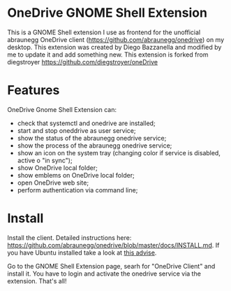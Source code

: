 # OneDrive GNOME Shell Extension

This is a GNOME Shell extension I use as frontend for the unofficial abraunegg OneDrive client (https://github.com/abraunegg/onedrive) on my desktop.
This extension was created by Diego Bazzanella and modified by me to update it and add something new.
This extension is forked from diegstroyer https://github.com/diegstroyer/oneDrive

# Features

OneDrive Gnome Shell Extension can:

- check that systemctl and onedrive are installed;
- start and stop oneddrive as user service;
- show the status of the abraunegg onedrive service;
- show the process of the abraunegg onedrive service;
- show an icon on the system tray (changing color if service is disabled, active o "in sync");
- show OneDrive local folder;
- show emblems on OneDrive local folder;
- open OneDrive web site;
- perform authentication via command line;

# Install

Install the client. Detailed instructions here: https://github.com/abraunegg/onedrive/blob/master/docs/INSTALL.md. If you have Ubuntu installed take a look at [this advise](https://github.com/abraunegg/onedrive/blob/master/docs/INSTALL.md#important-information-for-all-ubuntu-and-ubuntu-based-distribution-users).

Go to the GNOME Shell Extension page, searh for "OneDrive Client" and install it. You have to login and activate the onedrive service via the extension. That's all!

